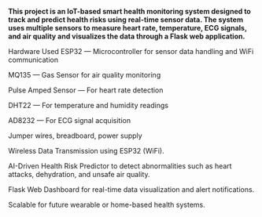 **This project is an IoT-based smart health monitoring system designed to track and predict health risks using real-time sensor data. The system uses multiple sensors to measure heart rate, temperature, ECG signals, and air quality and visualizes the data through a Flask web application.**

Hardware Used
ESP32 — Microcontroller for sensor data handling and WiFi communication

MQ135 — Gas Sensor for air quality monitoring

Pulse Amped Sensor — For heart rate detection

DHT22 — For temperature and humidity readings

AD8232 — For ECG signal acquisition

Jumper wires, breadboard, power supply

Wireless Data Transmission using ESP32 (WiFi).

AI-Driven Health Risk Predictor to detect abnormalities such as heart attacks, dehydration, and unsafe air quality.

Flask Web Dashboard for real-time data visualization and alert notifications.

Scalable for future wearable or home-based health systems.

